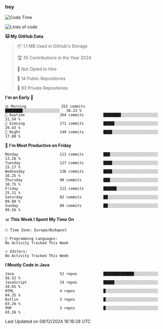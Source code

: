 ### hey

<!--START_SECTION:waka-->
![Code Time](http://img.shields.io/badge/Code%20Time-1%2C037%20hrs%202%20mins-blue)

![Lines of code](https://img.shields.io/badge/From%20Hello%20World%20I%27ve%20Written-1.1%20million%20lines%20of%20code-blue)

**🐱 My GitHub Data** 

> 📦 1.1 MB Used in GitHub's Storage 
 > 
> 🏆 35 Contributions in the Year 2024
 > 
> 🚫 Not Opted to Hire
 > 
> 📜 14 Public Repositories 
 > 
> 🔑 83 Private Repositories 
 > 
**I'm an Early 🐤** 

```text
🌞 Morning                253 commits         ████████░░░░░░░░░░░░░░░░░   30.23 % 
🌆 Daytime                264 commits         ████████░░░░░░░░░░░░░░░░░   31.54 % 
🌃 Evening                171 commits         █████░░░░░░░░░░░░░░░░░░░░   20.43 % 
🌙 Night                  149 commits         ████░░░░░░░░░░░░░░░░░░░░░   17.80 % 
```
📅 **I'm Most Productive on Friday** 

```text
Monday                   111 commits         ███░░░░░░░░░░░░░░░░░░░░░░   13.26 % 
Tuesday                  127 commits         ████░░░░░░░░░░░░░░░░░░░░░   15.17 % 
Wednesday                136 commits         ████░░░░░░░░░░░░░░░░░░░░░   16.25 % 
Thursday                 90 commits          ███░░░░░░░░░░░░░░░░░░░░░░   10.75 % 
Friday                   211 commits         ██████░░░░░░░░░░░░░░░░░░░   25.21 % 
Saturday                 82 commits          ██░░░░░░░░░░░░░░░░░░░░░░░   09.80 % 
Sunday                   80 commits          ██░░░░░░░░░░░░░░░░░░░░░░░   09.56 % 
```


📊 **This Week I Spent My Time On** 

```text
🕑︎ Time Zone: Europe/Budapest

💬 Programming Languages: 
No Activity Tracked This Week

🔥 Editors: 
No Activity Tracked This Week
```

**I Mostly Code in Java** 

```text
Java                     52 repos            ██████████████░░░░░░░░░░░   56.52 % 
JavaScript               19 repos            █████░░░░░░░░░░░░░░░░░░░░   20.65 % 
HTML                     4 repos             █░░░░░░░░░░░░░░░░░░░░░░░░   04.35 % 
Kotlin                   3 repos             █░░░░░░░░░░░░░░░░░░░░░░░░   03.26 % 
PHP                      3 repos             █░░░░░░░░░░░░░░░░░░░░░░░░   03.26 % 
```




 Last Updated on 08/12/2024 16:16:28 UTC
<!--END_SECTION:waka-->

